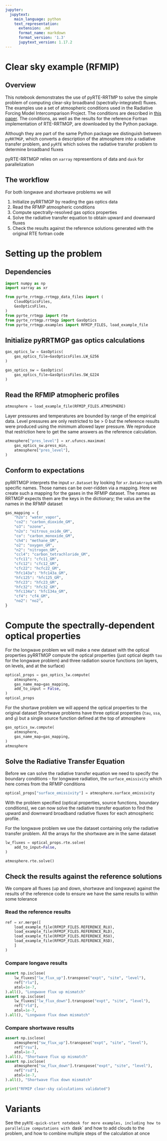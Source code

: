 ```yaml
---
jupyter:
  jupytext:
    main_language: python
    text_representation:
      extension: .md
      format_name: markdown
      format_version: '1.3'
      jupytext_version: 1.17.2
---
```


# Clear sky example (RFMIP)



## Overview

This notebook demonstrates the use of pyRTE-RRTMP to solve the simple problem of computing 
   clear-sky broadband (spectrally-integrated) fluxes. The examples use a set of atmospheric 
   conditions used in the Radiative Forcing Model Intercomparison Project. The conditions 
   are described in [this paper](https://doi.org/10.1029/2020JD033483). The conditions, as 
   well as the results for the reference Fortran implementation of RTE-RRTMGP, are downloaded 
   by the Python package. 
   
 Although they are part of the same Python package we distinguish between `pyRRTMGP`, 
   which converts a description of the atmosphere into a radiative transfer problem, and 
   `pyRTE` which solves the radiative transfer problem to determine broadband fluxes

pyRTE-RRTMGP relies on `xarray` representions of data and `dask` for parallelization 

## The workflow 

For both longwave and shortwave problems we will 
1. Initialize pyRRTMGP by reading the gas optics data
2. Read the RFMIP atmospheric conditions
3. Compute spectrally-resolved gas optics properties 
4. Solve the radiative transfer equation to obtain upward and downward fluxes
5. Check the results against the reference solutions generated with the original RTE fortran code



# Setting up the problem 

## Dependencies

```python
import numpy as np
import xarray as xr

from pyrte_rrtmgp.rrtmgp_data_files import (
    CloudOpticsFiles,
    GasOpticsFiles,
)
from pyrte_rrtmgp import rte
from pyrte_rrtmgp.rrtmgp import GasOptics
from pyrte_rrtmgp.examples import RFMIP_FILES, load_example_file
```

## Initialize pyRRTMGP gas optics calculations 

```python
gas_optics_lw = GasOptics(
    gas_optics_file=GasOpticsFiles.LW_G256
)

gas_optics_sw = GasOptics(
    gas_optics_file=GasOpticsFiles.SW_G224
)
```

## Read the RFMIP atmopheric profiles

```python
atmosphere = load_example_file(RFMIP_FILES.ATMOSPHERE)
```

Layer pressures and temperatures are bounded by range of the empirical 
  data. Level pressures are only restricted to be > 0 but the reference 
  results were produced using the minimum allowed layer pressure. 
  We reproduce that restriction here to get the same answers 
  as the reference calculation. 

```python
atmosphere["pres_level"] = xr.ufuncs.maximum(
    gas_optics_sw.press_min,
    atmosphere["pres_level"],
)
```

## Conform to expectations

pyRRTMGP interprets the input `xr.Dataset` by looking for `xr.DataArray`s with specific names. 
  Those names can be over-ridden via a mapping. 
  Here we create such a mapping for the gases in the RFMIP dataset. 
  The names as RRTMGP expects them are the keys in the dictionary; the valus are the names in the RFMIP dataset


```python
gas_mapping = {
    "h2o": "water_vapor",
    "co2": "carbon_dioxide_GM",
    "o3": "ozone",
    "n2o": "nitrous_oxide_GM",
    "co": "carbon_monoxide_GM",
    "ch4": "methane_GM",
    "o2": "oxygen_GM",
    "n2": "nitrogen_GM",
    "ccl4": "carbon_tetrachloride_GM",
    "cfc11": "cfc11_GM",
    "cfc12": "cfc12_GM",
    "cfc22": "hcfc22_GM",
    "hfc143a": "hfc143a_GM",
    "hfc125": "hfc125_GM",
    "hfc23": "hfc23_GM",
    "hfc32": "hfc32_GM",
    "hfc134a": "hfc134a_GM",
    "cf4": "cf4_GM",
    "no2": "no2",
}
```

# Compute the spectrally-dependent optical properties 


For the longwave problem we will make a new dataset with the optical properties 
  pyRRTMGP compute the optical properties (just optical depth `tau` for the longwave problem) and three 
  radiation source functions (on layers, on levels, and at the surface)

```python
optical_props = gas_optics_lw.compute(
    atmosphere,
    gas_name_map=gas_mapping,
    add_to_input = False,
)
optical_props
```

For the shortave problem we will append the optical properties to the original dataset 
   Shortwave problems have three optical properties (`tau`, `ssa`, and `g`) but a single 
   source function defined at the top of atmosphere 

```python
gas_optics_sw.compute(
    atmosphere,
    gas_name_map=gas_mapping,
)
atmosphere
```


## Solve the Radiative Transfer Equation

Before we can solve the radiative transfer equation we need to specify the boundary conditions - 
  for longwave radiation, the `surface_emissivity` which here comes from the RFMIP conditions 

```python
optical_props["surface_emissivity"] = atmosphere.surface_emissivity
```

With the problem specified (optical properties, source functions, boundary conditions), 
  we can now solve the radiative transfer equation to find
  the upward and downward broadband radiative fluxes for each atmospheric profile.

For the longwave problem we use the dataset containing only the radiative transfer problem. 
All the arrays for the shortwave are in the same dataset

```python
lw_fluxes = optical_props.rte.solve(
	add_to_input=False, 
)

atmosphere.rte.solve() 
```

## Check the results against the reference solutions 

We compare all fluxes (up and down, shortwave and longwave) against the results of the reference code to ensure we 
   have the same results to within some tolerance 

### Read the reference results 
```python
ref = xr.merge([
	load_example_file(RFMIP_FILES.REFERENCE_RLU), 
	load_example_file(RFMIP_FILES.REFERENCE_RLD),
	load_example_file(RFMIP_FILES.REFERENCE_RSU), 
	load_example_file(RFMIP_FILES.REFERENCE_RSD),
	]
)
```

### Compare longave results

```python
assert np.isclose(
    lw_fluxes["lw_flux_up"].transpose("expt", "site", "level"),
    ref["rlu"],
    atol=1e-7,
).all(), "Longwave flux up mismatch"
assert np.isclose(
    lw_fluxes["lw_flux_down"].transpose("expt", "site", "level"),
    ref["rld"],
    atol=1e-7,
).all(), "Longwave flux down mismatch"
```


### Compare shortwave results

```python
assert np.isclose(
    atmosphere["sw_flux_up"].transpose("expt", "site", "level"),
    ref["rsu"],
    atol=1e-7,
).all(), "Shortwave flux up mismatch"
assert np.isclose(
    atmosphere["sw_flux_down"].transpose("expt", "site", "level"),
    ref["rsd"],
    atol=1e-7,
).all(), "Shortwave flux down mismatch"
```

```python
print("RFMIP clear-sky calculations validated")
```

# Variants

See the `pyRTE-quick-start notebook for more examples, including how to parallelize computations with `dask` and 
  how to add clouds to the problem, and how to combine multiple steps of the calculation at once 
